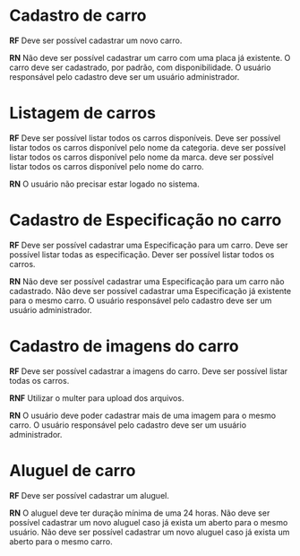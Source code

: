 # Cadastro de carro

**RF**
Deve ser possível cadastrar um novo carro.

**RN**
Não deve ser possível cadastrar um carro com uma placa já existente.
O carro deve ser cadastrado, por padrão, com disponibilidade.
O usuário responsável pelo cadastro deve ser um usuário administrador.

# Listagem de carros

**RF**
Deve ser possível listar todos os carros disponíveis.
Deve ser possível listar todos os carros disponível pelo nome da categoria.
deve ser possível listar todos os carros disponível pelo nome da marca.
deve ser possível listar todos os carros disponível pelo nome do carro.

**RN**
O usuário não precisar estar logado no sistema.

# Cadastro de Especificação no carro

**RF**
Deve ser possível cadastrar uma Especificação para um carro.
Deve ser possível listar todas as especificação.
Dever ser possível listar todos os carros.

**RN**
Não deve ser possível cadastrar uma Especificação para um carro não cadastrado.
Não deve ser possível cadastrar uma Especificação já existente para o mesmo carro.
O usuário responsável pelo cadastro deve ser um usuário administrador.


# Cadastro de imagens do carro

**RF**
Deve ser possível cadastrar a imagens do carro.
Deve ser possível listar todas os carros.

**RNF**
Utilizar o multer para upload dos arquivos.

**RN**
O usuário deve poder cadastrar mais de uma imagem para o mesmo carro.
O usuário responsável pelo cadastro deve ser um usuário administrador.

# Aluguel de carro

**RF**
Deve ser possível cadastrar um aluguel.

**RN**
O aluguel deve ter duração mínima de uma 24 horas.
Não deve ser possível cadastrar um novo aluguel caso já exista um aberto para o mesmo usuário.
Não deve ser possível cadastrar um novo aluguel caso já exista um aberto para o mesmo carro.

